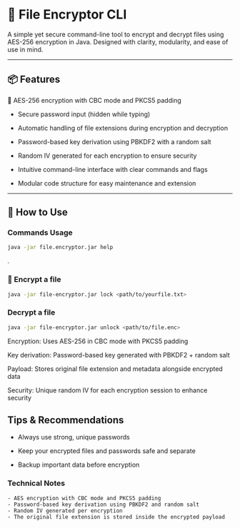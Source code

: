 # 🔐 File Encryptor CLI
A simple yet secure command-line tool to encrypt and decrypt files using AES-256 encryption in Java. Designed with clarity, modularity, and ease of use in mind.

---

## 📦 Features
🔐 AES-256 encryption with CBC mode and PKCS5 padding

- Secure password input (hidden while typing)

- Automatic handling of file extensions during encryption and decryption

- Password-based key derivation using PBKDF2 with a random salt

- Random IV generated for each encryption to ensure security

- Intuitive command-line interface with clear commands and flags

- Modular code structure for easy maintenance and extension

---

## 🚀 How to Use

### Commands Usage
```bash
java -jar file.encryptor.jar help
```

.
### 🧪 Encrypt a file

```bash
java -jar file-encryptor.jar lock <path/to/yourfile.txt>
````
### Decrypt a file 

```bash
java -jar file-encryptor.jar unlock <path/to/file.enc>
```

Encryption: Uses AES-256 in CBC mode with PKCS5 padding

Key derivation: Password-based key generated with PBKDF2 + random salt

Payload: Stores original file extension and metadata alongside encrypted data

Security: Unique random IV for each encryption session to enhance security


## Tips & Recommendations

   - Always use strong, unique passwords

   - Keep your encrypted files and passwords safe and separate

   - Backup important data before encryption


###  Technical Notes
    - AES encryption with CBC mode and PKCS5 padding
    - Password-based key derivation using PBKDF2 and random salt
    - Random IV generated per encryption
    - The original file extension is stored inside the encrypted payload